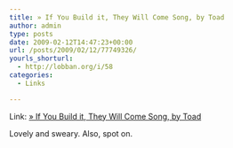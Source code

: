 ```yaml
---
title: » If You Build it, They Will Come Song, by Toad
author: admin
type: posts
date: 2009-02-12T14:47:23+00:00
url: /posts/2009/02/12/77749326/
yourls_shorturl:
  - http://lobban.org/i/58
categories:
  - Links

---
```

Link: [» If You Build it, They Will Come Song, by Toad][1]

Lovely and sweary. Also, spot on.

 [1]: http://songbytoad.com/2009/02/if-you-build-it-they-will-come/